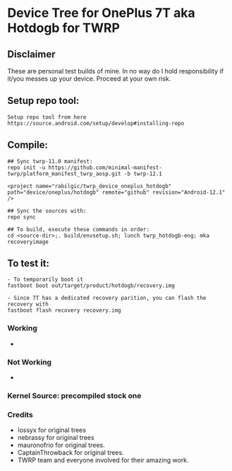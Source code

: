 # Device Tree for OnePlus 7T aka Hotdogb for TWRP

## Disclaimer
These are personal test builds of mine. In no way do I hold responsibility if it/you messes up your device. Proceed at your own risk.

## Setup repo tool:
```
Setup repo tool from here https://source.android.com/setup/develop#installing-repo
```

## Compile:
```
## Sync twrp-11.0 manifest:
repo init -u https://github.com/minimal-manifest-twrp/platform_manifest_twrp_aosp.git -b twrp-12.1

<project name="rabilgic/twrp_device_oneplus_hotdogb" path="device/oneplus/hotdogb" remote="github" revision="Android-12.1" />

## Sync the sources with:
repo sync

## To build, execute these commands in order:
cd <source-dir>;. build/envsetup.sh; lunch twrp_hotdogb-eng; mka recoveryimage
```

## To test it:
```
- To temporarily boot it
fastboot boot out/target/product/hotdogb/recovery.img 

- Since 7T has a dedicated recovery parition, you can flash the recovery with
fastboot flash recovery recovery.img
```

### Working
-
### Not Working
-

### Kernel Source: precompiled stock one

### Credits
- lossyx for original trees
- nebrassy for original trees
- mauronofrio for original trees.
- CaptainThrowback for original trees.
- TWRP team and everyone involved for their amazing work.

